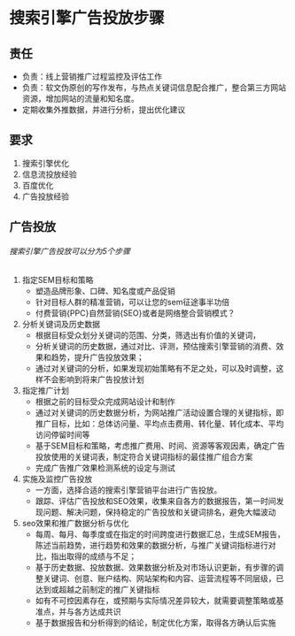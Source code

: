 # 搜索引擎广告投放步骤

## 责任
- 负责：线上营销推广过程监控及评估工作
- 负责：软文伪原创的写作发布，与热点关键词信息配合推广，整合第三方网站资源，增加网站的流量和知名度。
- 定期收集外推数据，并进行分析，提出优化建议

## 要求
1. 搜索引擎优化
2. 信息流投放经验
3. 百度优化
4. 广告投放经验

## 广告投放
###### 搜索引擎广告投放可以分为5个步骤
1. 指定SEM目标和策略
    - 塑造品牌形象、口碑、知名度或产品促销
    - 针对目标人群的精准营销，可以让您的sem征途事半功倍
    - 付费营销{PPC}自然营销{SEO}或者是网络整合营销模式？
2. 分析关键词及历史数据
    - 根据目标受众划分关键词的范围、分类，筛选出有价值的关键词，
    - 分析关键词的历史数据，通过对比、评测，预估搜索引擎营销的消费、效果和趋势，提升广告投放效果；
    - 通过对关键词的分析，如果发现初始策略有不足之处，可以及时调整，这样不会影响到将来广告投放计划
3. 指定推广计划
    - 根据之前的目标受众完成网站设计和制作
    - 通过对关键词的历史数据分析，为网站推广活动设置合理的关键指标，即推广目标，比如：总体访问量、平均点击费用、转化量、转化成本、平均访问停留时间等
    - 基于SEM目标和策略，考虑推广费用、时间、资源等客观因素，确定广告投放使用的关键词表，制定符合关键词指标的最佳推广组合方案
    - 完成广告推广效果检测系统的设定与测试
4. 实施及监控广告投放
    - 一方面，选择合适的搜索引擎营销平台进行广告投放。
    - 跟踪、评估广告投放和SEO效果，收集来自各方的数据报告，第一时间发现问题、解决问题，保持稳定的广告投放和关键词排名，避免大幅波动
5. seo效果和推广数据分析与优化
    - 每周、每月、每季度或在指定的时间跨度进行数据汇总，生成SEM报告，陈述当前趋势，进行趋势和效果的数据分析，与推广关键词指标进行对比，指出取得的成绩与不足；
    - 基于历史数据、投放数据、效果数据分析及对市场认识更新，有步骤的调整关键词、创意、账户结构、网站架构和内容、运营流程等不同层级，已达到或超越之前制定的推广关键指标
    - 如有不可控因素存在，或预期与实际情况差异较大，就需要调整策略或基准点，并与各方达成共识
    - 基于数据报告和分析得到的结论，制定优化方案，取得各方确认后实施